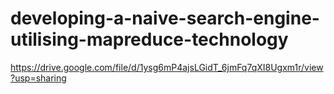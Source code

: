# developing-a-naive-search-engine-utilising-mapreduce-technology
https://drive.google.com/file/d/1ysg6mP4ajsLGidT_6jmFq7qXI8Ugxm1r/view?usp=sharing
